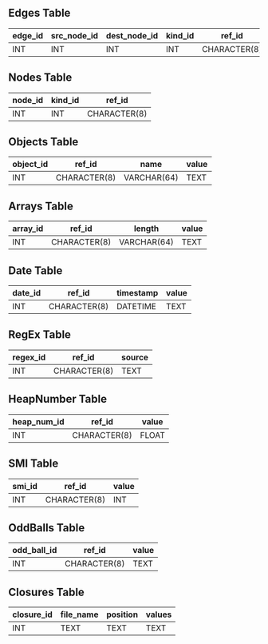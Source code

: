 ## Edges Table
| edge_id | src_node_id | dest_node_id | kind_id | ref_id       |
| ------- | ----------- | ------------ | ------- | ------------ |
| INT     | INT         | INT          | INT     | CHARACTER(8) |

## Nodes Table
| node_id | kind_id | ref_id       |
| ------- | ------- | ------------ |
| INT     | INT     | CHARACTER(8) |

## Objects Table
| object_id | ref_id       | name        | value |
| --------- | ------------ | ----------- | ----- |
| INT       | CHARACTER(8) | VARCHAR(64) | TEXT  |

## Arrays Table
| array_id  | ref_id       | length      | value |
| --------- | ------------ | ----------- | ----- |
| INT       | CHARACTER(8) | VARCHAR(64) | TEXT  |

## Date Table
| date_id   | ref_id       | timestamp   | value |
| --------- | ------------ | ----------- | ----- |
| INT       | CHARACTER(8) | DATETIME    | TEXT  |

## RegEx Table
| regex_id  | ref_id       | source |
| --------- | ------------ | ------ |
| INT       | CHARACTER(8) | TEXT   |

## HeapNumber Table
| heap_num_id | ref_id       | value |
| ----------- | ------------ | ----- |
| INT         | CHARACTER(8) | FLOAT |

## SMI Table
| smi_id    | ref_id       | value |
| --------- | ------------ | ----- |
| INT       | CHARACTER(8) | INT   |

## OddBalls Table
| odd_ball_id | ref_id       | value |
| ----------- | ------------ | ----- |
| INT         | CHARACTER(8) | TEXT  |

## Closures Table
| closure_id | file_name | position | values |
| ---------- | --------- | -------- | ------ |
| INT        | TEXT      | TEXT     | TEXT   |
